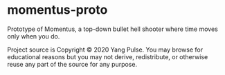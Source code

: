 # momentus-proto
Prototype of Momentus, a top-down bullet hell shooter where time moves only when you do.

Project source is Copyright © 2020 Yang Pulse. You may browse for educational reasons but you may not derive, redistribute, or otherwise reuse any part of the source for any purpose.
